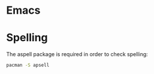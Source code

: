 # Emacs

# Spelling

The aspell package is required in order to check spelling:

```bash
pacman -S apsell
```
